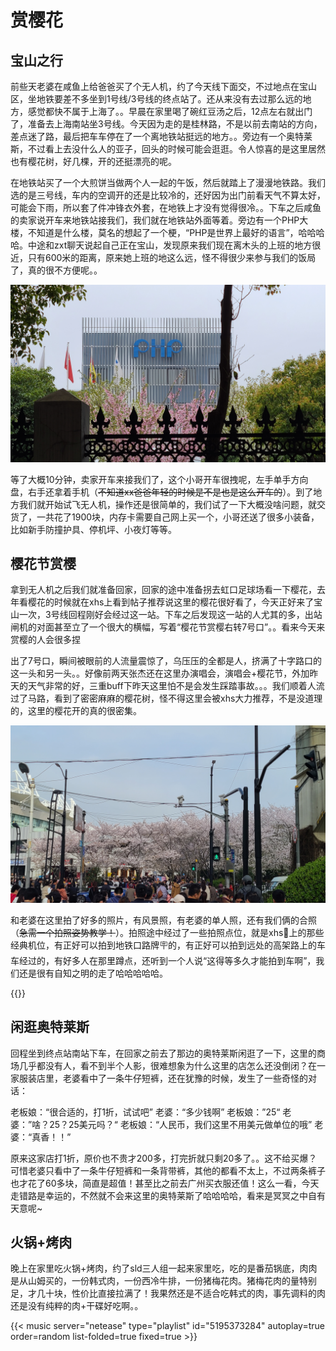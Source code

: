 # 赏樱花


## 宝山之行
前些天老婆在咸鱼上给爸爸买了个无人机，约了今天线下面交，不过地点在宝山区，坐地铁要差不多坐到1号线/3号线的终点站了。还从来没有去过那么远的地方，感觉都快不属于上海了。。早晨在家里喝了碗红豆汤之后，12点左右就出门了，准备去上海南站坐3号线。今天因为走的是桂林路，不是以前去南站的方向，差点迷了路，最后把车车停在了一个离地铁站挺远的地方。。旁边有一个奥特莱斯，不过看上去没什么人的亚子，回头的时候可能会逛逛。令人惊喜的是这里居然也有樱花树，好几棵，开的还挺漂亮的呢。

在地铁站买了一个大煎饼当做两个人一起的午饭，然后就踏上了漫漫地铁路。我们选的是三号线，车内的空调开的还是比较冷的，还好因为出门前看天气不算太好，可能会下雨，所以套了件冲锋衣外套，在地铁上才没有觉得很冷。。下车之后咸鱼的卖家说开车来地铁站接我们，我们就在地铁站外面等着。旁边有一个PHP大楼，不知道是什么楼，莫名的想起了一个梗，“PHP是世界上最好的语言”，哈哈哈哈。中途和zxt聊天说起自己正在宝山，发现原来我们现在离木头的上班的地方很近，只有600米的距离，原来她上班的地这么远，怪不得很少来参与我们的饭局了，真的很不方便呢。。

!["PHP是世界上最好的语言"](./php.jpeg "PHP是世界上最好的语言")

等了大概10分钟，卖家开车来接我们了，这个小哥开车很拽呢，左手单手方向盘，右手还拿着手机（~~不知道xx爸爸年轻的时候是不是也是这么开车的~~）。到了地方我们就开始试飞无人机，操作还是很简单的，我们试了一下大概没啥问题，就交货了，一共花了1900块，内存卡需要自己网上买一个，小哥还送了很多小装备，比如新手防撞护具、停机坪、小夜灯等等。

## 樱花节赏樱
拿到无人机之后我们就准备回家，回家的途中准备拐去虹口足球场看一下樱花，去年看樱花的时候就在xhs上看到帖子推荐说这里的樱花很好看了，今天正好来了宝山一次，3号线回程刚好会经过这一站。下车之后发现这一站的人尤其的多，出站闸机的对面甚至立了一个很大的横幅，写着“樱花节赏樱右转7号口”。。看来今天来赏樱的人会很多捏

出了7号口，瞬间被眼前的人流量震惊了，乌压压的全都是人，挤满了十字路口的这一头和另一头。。好像前两天张杰还在这里办演唱会，演唱会+樱花节，外加昨天的天气非常的好，三重buff下昨天这里怕不是会发生踩踏事故。。。我们顺着人流过了马路，看到了密密麻麻的樱花树，怪不得这里会被xhs大力推荐，不是没道理的，这里的樱花开的真的很密集。

!["虹口足球场盛况"](./hongkou.jpeg "虹口足球场盛况")

和老婆在这里拍了好多的照片，有风景照，有老婆的单人照，还有我们俩的合照（~~急需一个拍照姿势教学！~~）。拍照途中经过了一些拍照点位，就是xhs🍠上的那些经典机位，有正好可以拍到地铁口路牌🪧的，有正好可以拍到远处的高架路上的车车经过的，有好多人在那里蹲点，还听到一个人说“这得等多久才能拍到车啊”，我们还是很有自知之明的走了哈哈哈哈哈。

{{<carousel imgs="./hongjie.jpeg, ./sakura.jpeg, ./lupai.jpeg, ./hezhao_1.jpeg, ./hezhao_2.jpeg, ./hezhao_3.jpeg">}}

## 闲逛奥特莱斯
回程坐到终点站南站下车，在回家之前去了那边的奥特莱斯闲逛了一下，这里的商场几乎都没有人，看不到半个人影，很难想象为什么这里的店怎么还没倒闭？在一家服装店里，老婆看中了一条牛仔短裤，还在犹豫的时候，发生了一些奇怪的对话：

老板娘：“很合适的，打1折，试试吧”
老婆：“多少钱啊”
老板娘：”25“
老婆：”啥？25？25美元吗？“
老板娘：“人民币，我们这里不用美元做单位的哦”
老婆：“真香！！”

原来这家店打1折，原价也不贵才200多，打完折就只剩20多了。。这不给买爆？可惜老婆只看中了一条牛仔短裤和一条背带裤，其他的都看不太上，不过两条裤子也才花了60多块，简直是超值！甚至比之前去广州买衣服还值！这么一看，今天走错路是幸运的，不然就不会来这里的奥特莱斯了哈哈哈哈，看来是冥冥之中自有天意呢~


## 火锅+烤肉
晚上在家里吃火锅+烤肉，约了sld三人组一起来家里吃，吃的是番茄锅底，肉肉是从山姆买的，一份韩式肉，一份西冷牛排，一份猪梅花肉。猪梅花肉的量特别足，才几十块，性价比直接拉满了！我果然还是不适合吃韩式的肉，事先调料的肉还是没有纯粹的肉+干碟好吃啊。。



{{< music server="netease" type="playlist" id="5195373284" autoplay=true order=random list-folded=true fixed=true >}}
